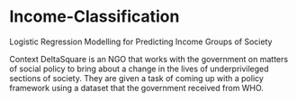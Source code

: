 # Income-Classification
Logistic Regression Modelling for Predicting Income Groups of Society

Context
DeltaSquare is an NGO that works with the government on matters of social policy to bring about a change in the lives of underprivileged sections of society. They are given a task of coming up with a policy framework using a dataset that the government received from WHO.

